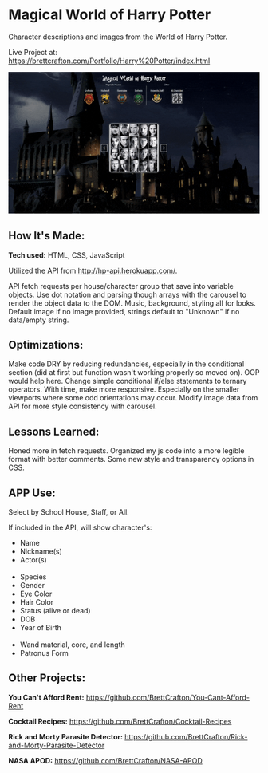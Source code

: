 # Magical World of Harry Potter

Character descriptions and images from the World of Harry Potter.

Live Project at: <a href="https://brettcrafton.com/Portfolio/Harry%20Potter/index.html" target="_blank" rel="noreferrer"> https://brettcrafton.com/Portfolio/Harry%20Potter/index.html </a>

<a href="https://brettcrafton.com/Portfolio/Harry%20Potter/index.html" target="_blank" rel="noreferrer"> <img src="https://github.com/BrettCrafton/BrettCrafton/blob/main/assets/Harry%20Potter%20gif.gif?raw=true" alt="project example"/> </a>

## How It's Made:

**Tech used:** HTML, CSS, JavaScript

Utilized the API from http://hp-api.herokuapp.com/.

API fetch requests per house/character group that save into variable objects. Use dot notation and parsing though arrays with the carousel to render the object data to the DOM. Music, background, styling all for looks. Default image if no image provided, strings default to "Unknown" if no data/empty string.

## Optimizations:

Make code DRY by reducing redundancies, especially in the conditional section (did at first but function wasn't working properly so moved on). OOP would help here. Change simple conditional if/else statements to ternary operators. With time, make more responsive. Especially on the smaller viewports where some odd orientations may occur. Modify image data from API for more style consistency with carousel. 

## Lessons Learned:

Honed more in fetch requests. Organized my js code into a more legible format with better comments. Some new style and transparency options in CSS.

## APP Use:

Select by School House, Staff, or All.

If included in the API, will show character's:

<ul>
  <li>Name</li>
  <li>Nickname(s)</li>
  <li>Actor(s)</li>
  <br>
  <li>Species</li>
  <li>Gender</li>
  <li>Eye Color</li>
  <li>Hair Color</li>
  <li>Status (alive or dead)</li>
  <li>DOB</li>
  <li>Year of Birth</li>
  <br>
  <li>Wand material, core, and length</li>
  <li>Patronus Form</li>
</ul>

## Other Projects:

**You Can't Afford Rent:** https://github.com/BrettCrafton/You-Cant-Afford-Rent

**Cocktail Recipes:** https://github.com/BrettCrafton/Cocktail-Recipes

**Rick and Morty Parasite Detector:** https://github.com/BrettCrafton/Rick-and-Morty-Parasite-Detector

**NASA APOD:** https://github.com/BrettCrafton/NASA-APOD
